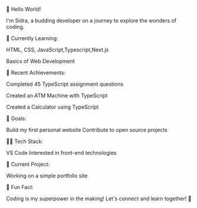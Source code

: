👋 Hello World!

I'm Sidra, a budding developer on a journey to explore the wonders of coding.

🚀 Currently Learning:

HTML, CSS, JavaScript,Typescript,Next.js

Basics of Web Development

📘 Recent Achievements:

Completed 45 TypeScript assignment questions

Created an ATM Machine with TypeScript

Created a Calculator using TypeScript

🌱 Goals:

Build my first personal website
Contribute to open source projects

👩‍💻 Tech Stack:

VS Code
Interested in front-end technologies

🎯 Current Project:

Working on a simple portfolio site

🎉 Fun Fact:

Coding is my superpower in the making!
Let's connect and learn together! 🚀

